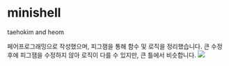 # minishell

taehokim and heom

페어프로그래밍으로 작성했으며,
피그잼을 통해 함수 및 로직을 정리했습니다.
큰 수정 후에 피그잼을 수정하지 않아 로직이 다를 수 있지만, 큰 틀에서 비슷합니다.
![](https://www.figma.com/community/file/1001691596310561741/EggInShell-%F0%9F%90%A3Board)
